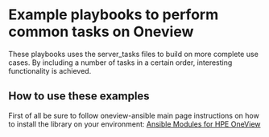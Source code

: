 # Example playbooks to perform common tasks on Oneview

These playbooks uses the server_tasks files to build on more complete use cases. By including a number of tasks in a certain order, interesting functionality is achieved.

## How to use these examples

First of all be sure to follow oneview-ansible main page instructions on how to install the library on your environment: [Ansible Modules for HPE OneView](https://github.com/HewlettPackard/oneview-ansible)



